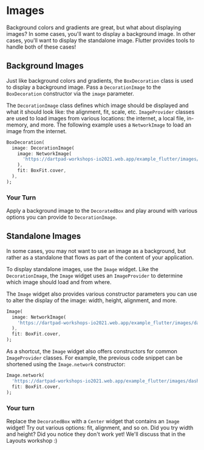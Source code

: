# Images

Background colors and gradients are great, but what about displaying images? In
some cases, you'll want to display a background image. In other cases, you'll
want to display the standalone image. Flutter provides tools to handle
both of these cases!

## Background Images

Just like background colors and gradients, the `BoxDecoration` class is used to
display a background image. Pass a `DecorationImage` to the `BoxDecoration`
constructor via the `image` parameter.

The `DecorationImage` class defines which image should be displayed and what it
should look like: the alignment, fit, scale, etc. `ImageProvider` classes are
used to load images from various locations: the internet, a local file,
in-memory, and more. The following example uses a `NetworkImage` to load an
image from the internet.

```dart
BoxDecoration(
  image: DecorationImage(
    image: NetworkImage(
      'https://dartpad-workshops-io2021.web.app/example_flutter/images/dash.png',
    ),
    fit: BoxFit.cover,
  ),
);
```

### Your Turn

Apply a background image to the `DecoratedBox` and play around with
various options you can provide to `DecorationImage`.

## Standalone Images

In some cases, you may not want to use an image as a background, but rather as
a standalone that flows as part of the content of your application.

To display standalone images, use the `Image` widget. Like the
`DecorationImage`, the `Image` widget uses an `ImageProvider` to determine which
image should load and from where.

The `Image` widget also provides various constructor parameters you can use to
alter the display of the image: width, height, alignment, and more.

```dart
Image(
  image: NetworkImage(
    'https://dartpad-workshops-io2021.web.app/example_flutter/images/dash.png',
  ),
  fit: BoxFit.cover,
);
```

As a shortcut, the `Image` widget also offers constructors for common
`ImageProvider` classes. For example, the previous code snippet can be 
shortened using the `Image.network` constructor:

```dart
Image.network(
  'https://dartpad-workshops-io2021.web.app/example_flutter/images/dash.png',
  fit: BoxFit.cover,
);
```

### Your turn

Replace the `DecoratedBox` with a `Center` widget that contains an
`Image` widget! Try out various options: fit, alignment, and so on. Did you try
width and height? Did you notice they don't work yet! We'll discuss that in the
Layouts workshop :)
